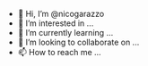 - 👋 Hi, I’m @nicogarazzo
- 👀 I’m interested in ...
- 🌱 I’m currently learning ...
- 💞️ I’m looking to collaborate on ...
- 📫 How to reach me ...

<!---
nicogarazzo/nicogarazzo is a ✨ special ✨ repository because its `README.md` (this file) appears on your GitHub profile.
You can click the Preview link to take a look at your changes.
--->
